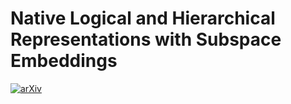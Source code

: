 # Native Logical and Hierarchical Representations with Subspace Embeddings

[![arXiv](https://img.shields.io/badge/arXiv-2405.10952-b31b1b.svg)](https://arxiv.org/pdf/2508.16687) 
